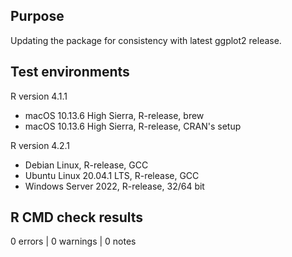 ## Purpose

Updating the package for consistency with latest ggplot2 release. 

## Test environments

R version 4.1.1

* macOS 10.13.6 High Sierra, R-release, brew
*	macOS 10.13.6 High Sierra, R-release, CRAN's setup

R version 4.2.1

* Debian Linux, R-release, GCC
* Ubuntu Linux 20.04.1 LTS, R-release, GCC
* Windows Server 2022, R-release, 32/64 bit



## R CMD check results

0 errors | 0 warnings | 0 notes
